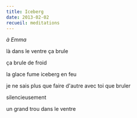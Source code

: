 ```yaml
---
title: Iceberg
date: 2013-02-02
recueil: meditations
---
```


*à Emma*

là dans le ventre
ça brule

ça brule de froid

la glace fume
iceberg en feu

je ne sais plus que faire d'autre avec toi
que bruler

silencieusement

un grand trou
dans le ventre
